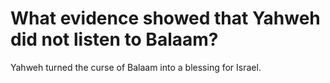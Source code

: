 # What evidence showed that Yahweh did not listen to Balaam?

Yahweh turned the curse of Balaam into a blessing for Israel.
